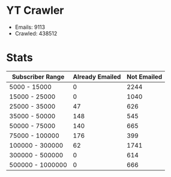 # YT Crawler
- Emails: 9113
- Crawled: 438512

# Stats
| Subscriber Range  | Already Emailed | Not Emailed |
|-------|-------|-------|
| 5000 - 15000 | 0 | 2244 |
| 15000 - 25000 | 0 | 1040 |
| 25000 - 35000 | 47 | 626 |
| 35000 - 50000 | 148 | 545 |
| 50000 - 75000 | 140 | 665 |
| 75000 - 100000 | 176 | 399 |
| 100000 - 300000 | 62 | 1741 |
| 300000 - 500000 | 0 | 614 |
| 500000 - 1000000 | 0 | 666 |
